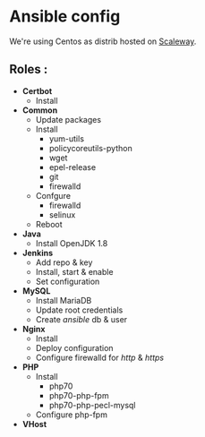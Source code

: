 # Ansible config

We're using Centos as distrib hosted on [Scaleway](https://www.scaleway.com/).

## Roles : 
* __Certbot__
  * Install
* __Common__
  * Update packages
  * Install
    * yum-utils
    * policycoreutils-python
    * wget
    * epel-release
    * git
    * firewalld
  * Confgure
    * firewalld
    * selinux
  * Reboot
* __Java__
  * Install OpenJDK 1.8
* __Jenkins__
  * Add repo & key
  * Install, start & enable
  * Set configuration
* __MySQL__
  * Install MariaDB
  * Update root credentials
  * Create *ansible* db & user
* __Nginx__
  * Install
  * Deploy configuration
  * Configure firewalld for *http* & *https*
* __PHP__
  * Install
    * php70
    * php70-php-fpm
    * php70-php-pecl-mysql
  * Configure php-fpm
* __VHost__

